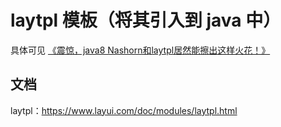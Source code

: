 # laytpl 模板（将其引入到 java 中）


具体可见 [《震惊，java8 Nashorn和laytpl居然能擦出这样火花！》](https://my.oschina.net/qq596392912/blog/872813)

## 文档
laytpl：https://www.layui.com/doc/modules/laytpl.html

